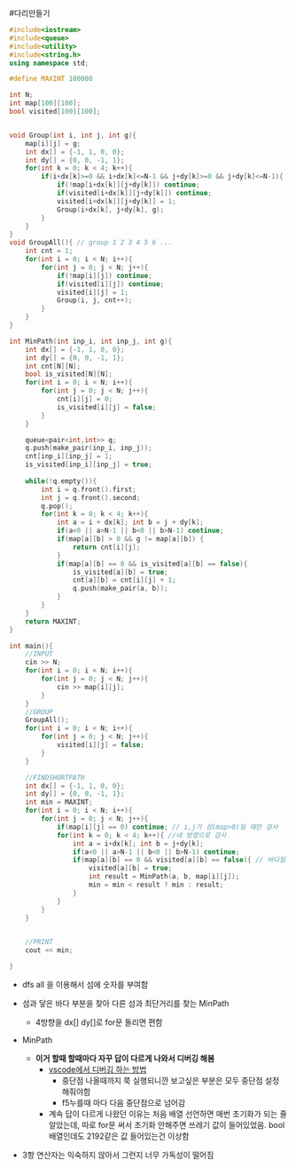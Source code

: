 #다리만들기
```c++
#include<iostream>
#include<queue>
#include<utility>
#include<string.h>
using namespace std;

#define MAXINT 100000

int N;
int map[100][100];
bool visited[100][100];


void Group(int i, int j, int g){
    map[i][j] = g;
    int dx[] = {-1, 1, 0, 0};
    int dy[] = {0, 0, -1, 1};
    for(int k = 0; k < 4; k++){
        if(i+dx[k]>=0 && i+dx[k]<=N-1 && j+dy[k]>=0 && j+dy[k]<=N-1){
            if(!map[i+dx[k]][j+dy[k]]) continue;
            if(visited[i+dx[k]][j+dy[k]]) continue;
            visited[i+dx[k]][j+dy[k]] = 1;
            Group(i+dx[k], j+dy[k], g);
        }
    }
}
void GroupAll(){ // group 1 2 3 4 5 6 ...
    int cnt = 1;
    for(int i = 0; i < N; i++){
        for(int j = 0; j < N; j++){
            if(!map[i][j]) continue;
            if(visited[i][j]) continue;
            visited[i][j] = 1;
            Group(i, j, cnt++);
        }
    }
}

int MinPath(int inp_i, int inp_j, int g){
    int dx[] = {-1, 1, 0, 0};
    int dy[] = {0, 0, -1, 1};
    int cnt[N][N];
    bool is_visited[N][N];
    for(int i = 0; i < N; i++){
        for(int j = 0; j < N; j++){
            cnt[i][j] = 0;
            is_visited[i][j] = false;
        }
    }

    queue<pair<int,int>> q;
    q.push(make_pair(inp_i, inp_j));
    cnt[inp_i][inp_j] = 1;
    is_visited[inp_i][inp_j] = true;
    
    while(!q.empty()){
        int i = q.front().first;
        int j = q.front().second;
        q.pop();
        for(int k = 0; k < 4; k++){
            int a = i + dx[k]; int b = j + dy[k];
            if(a<0 || a>N-1 || b<0 || b>N-1) continue;
            if(map[a][b] > 0 && g != map[a][b]) {
                return cnt[i][j];
            }
            if(map[a][b] == 0 && is_visited[a][b] == false){
                is_visited[a][b] = true;
                cnt[a][b] = cnt[i][j] + 1;
                q.push(make_pair(a, b));
            }
        }
    }
    return MAXINT;
}

int main(){
    //INPUT
    cin >> N;
    for(int i = 0; i < N; i++){
        for(int j = 0; j < N; j++){
            cin >> map[i][j];
        }
    }
    //GROUP
    GroupAll();
    for(int i = 0; i < N; i++){
        for(int j = 0; j < N; j++){
            visited[i][j] = false;
        }
    }

    //FINDSHORTPATH
    int dx[] = {-1, 1, 0, 0};
    int dy[] = {0, 0, -1, 1};
    int min = MAXINT;
    for(int i = 0; i < N; i++){
        for(int j = 0; j < N; j++){
            if(map[i][j] == 0) continue; // i,j가 섬(map>0)일 때만 검사
            for(int k = 0; k < 4; k++){ //네 방향으로 검사
                int a = i+dx[k]; int b = j+dy[k];
                if(a<0 || a>N-1 || b<0 || b>N-1) continue;
                if(map[a][b] == 0 && visited[a][b] == false){ // 바다일 때, 이미 검사한 곳이 아닐 때.
                    visited[a][b] = true;
                    int result = MinPath(a, b, map[i][j]);
                    min = min < result ? min : result;
                }     
            }
        }
    }
    

    //PRINT
    cout << min;

}
```

- dfs all 을 이용해서 섬에 숫자를 부여함
- 섬과 닿은 바다 부분을 찾아 다른 섬과 최단거리를 찾는 MinPath 
  - 4방향을 dx[] dy[]로 for문 돌리면 편함
- MinPath
  - **이거 할때 할때마다 자꾸 답이 다르게 나와서 디버깅 해봄**
    - [vscode에서 디버깅 하는 방법](https://m.blog.naver.com/PostView.nhn?blogId=suwon_man91&logNo=221383187737&proxyReferer=https:%2F%2Fwww.google.com%2F)
      - 중단점 나올때까지 쭉 실행되니깐 보고싶은 부분은 모두 중단점 설정 해줘야함
      - f5누를때 마다 다음 중단점으로 넘어감
    - 계속 답이 다르게 나왔던 이유는 처음 배열 선언하면 매번 초기화가 되는 줄 알았는데, 따로 for문 써서 초기화 안해주면 쓰레기 값이 들어있었음. bool 배열인데도 2192같은 값 들어있는건 이상함
 
- 3항 연산자는 익숙하지 않아서 그런지 너무 가독성이 떨어짐
